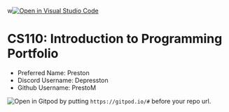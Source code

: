 w[![Open in Visual Studio Code](https://classroom.github.com/assets/open-in-vscode-c66648af7eb3fe8bc4f294546bfd86ef473780cde1dea487d3c4ff354943c9ae.svg)](https://classroom.github.com/online_ide?assignment_repo_id=9876389&assignment_repo_type=AssignmentRepo)
# CS110: Introduction to Programming Portfolio

- Preferred Name: Preston 
- Discord Username: Depresston
- Github Username: PrestoM

![Open in Gitpod](https://gitpod.io/button/open-in-gitpod.svg) by putting `https://gitpod.io/#` before your repo url.
